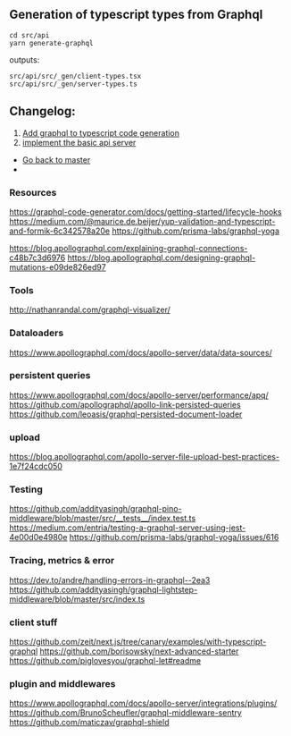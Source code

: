 

## Generation of typescript types from Graphql

```
cd src/api
yarn generate-graphql
```
outputs:

```
src/api/src/_gen/client-types.tsx
src/api/src/_gen/server-types.ts
```


## Changelog:

1. [Add graphql to typescript code generation](https://github.com/briandemant/graphql-research/tree/01-graphql-to-ts-types)
2. [implement the basic api server](https://github.com/briandemant/graphql-research/tree/02-basic-api)

* [Go back to master](https://github.com/briandemant/graphql-research/)
*



### Resources
https://graphql-code-generator.com/docs/getting-started/lifecycle-hooks
https://medium.com/@maurice.de.beijer/yup-validation-and-typescript-and-formik-6c342578a20e
https://github.com/prisma-labs/graphql-yoga

https://blog.apollographql.com/explaining-graphql-connections-c48b7c3d6976
https://blog.apollographql.com/designing-graphql-mutations-e09de826ed97

### Tools
http://nathanrandal.com/graphql-visualizer/

### Dataloaders
https://www.apollographql.com/docs/apollo-server/data/data-sources/

### persistent queries
https://www.apollographql.com/docs/apollo-server/performance/apq/
https://github.com/apollographql/apollo-link-persisted-queries
https://github.com/leoasis/graphql-persisted-document-loader

### upload
https://blog.apollographql.com/apollo-server-file-upload-best-practices-1e7f24cdc050

### Testing
https://github.com/addityasingh/graphql-pino-middleware/blob/master/src/__tests__/index.test.ts
https://medium.com/entria/testing-a-graphql-server-using-jest-4e00d0e4980e
https://github.com/prisma-labs/graphql-yoga/issues/616

### Tracing, metrics & error
https://dev.to/andre/handling-errors-in-graphql--2ea3
https://github.com/addityasingh/graphql-lightstep-middleware/blob/master/src/index.ts

### client stuff
https://github.com/zeit/next.js/tree/canary/examples/with-typescript-graphql
https://github.com/borisowsky/next-advanced-starter
https://github.com/piglovesyou/graphql-let#readme

### plugin and middlewares
https://www.apollographql.com/docs/apollo-server/integrations/plugins/
https://github.com/BrunoScheufler/graphql-middleware-sentry
https://github.com/maticzav/graphql-shield
